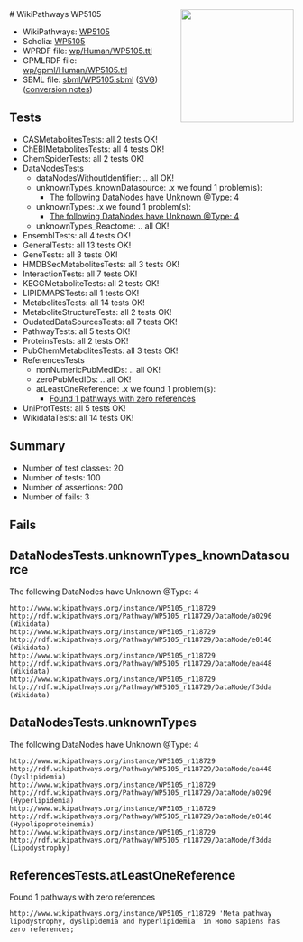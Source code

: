 <img style="float: right; width: 200px" src="../logo.png" />
# WikiPathways WP5105

* WikiPathways: [WP5105](https://identifiers.org/wikipathways:WP5105)
* Scholia: [WP5105](https://scholia.toolforge.org/wikipathways/WP5105)
* WPRDF file: [wp/Human/WP5105.ttl](../wp/Human/WP5105.ttl)
* GPMLRDF file: [wp/gpml/Human/WP5105.ttl](../wp/gpml/Human/WP5105.ttl)
* SBML file: [sbml/WP5105.sbml](../sbml/WP5105.sbml) ([SVG](../sbml/WP5105.svg)) ([conversion notes](../sbml/WP5105.txt))

## Tests
* CASMetabolitesTests: all 2 tests OK!
* ChEBIMetabolitesTests: all 4 tests OK!
* ChemSpiderTests: all 2 tests OK!
* DataNodesTests
    * dataNodesWithoutIdentifier: .. all OK!
    * unknownTypes_knownDatasource: .x we found 1 problem(s):
        * [The following DataNodes have Unknown @Type: 4](#904516d9)
    * unknownTypes: .x we found 1 problem(s):
        * [The following DataNodes have Unknown @Type: 4](#839973e2)
    * unknownTypes_Reactome: .. all OK!
* EnsemblTests: all 4 tests OK!
* GeneralTests: all 13 tests OK!
* GeneTests: all 3 tests OK!
* HMDBSecMetabolitesTests: all 3 tests OK!
* InteractionTests: all 7 tests OK!
* KEGGMetaboliteTests: all 2 tests OK!
* LIPIDMAPSTests: all 1 tests OK!
* MetabolitesTests: all 14 tests OK!
* MetaboliteStructureTests: all 2 tests OK!
* OudatedDataSourcesTests: all 7 tests OK!
* PathwayTests: all 5 tests OK!
* ProteinsTests: all 2 tests OK!
* PubChemMetabolitesTests: all 3 tests OK!
* ReferencesTests
    * nonNumericPubMedIDs: .. all OK!
    * zeroPubMedIDs: .. all OK!
    * atLeastOneReference: .x we found 1 problem(s):
        * [Found 1 pathways with zero references](#35eb778e)
* UniProtTests: all 5 tests OK!
* WikidataTests: all 14 tests OK!


## Summary

* Number of test classes: 20
* Number of tests: 100
* Number of assertions: 200
* Number of fails: 3

## Fails

<a name="904516d9" />

## DataNodesTests.unknownTypes_knownDatasource

The following DataNodes have Unknown @Type: 4
```
http://www.wikipathways.org/instance/WP5105_r118729 http://rdf.wikipathways.org/Pathway/WP5105_r118729/DataNode/a0296 (Wikidata)
http://www.wikipathways.org/instance/WP5105_r118729 http://rdf.wikipathways.org/Pathway/WP5105_r118729/DataNode/e0146 (Wikidata)
http://www.wikipathways.org/instance/WP5105_r118729 http://rdf.wikipathways.org/Pathway/WP5105_r118729/DataNode/ea448 (Wikidata)
http://www.wikipathways.org/instance/WP5105_r118729 http://rdf.wikipathways.org/Pathway/WP5105_r118729/DataNode/f3dda (Wikidata)
```

<a name="839973e2" />

## DataNodesTests.unknownTypes

The following DataNodes have Unknown @Type: 4
```
http://www.wikipathways.org/instance/WP5105_r118729 http://rdf.wikipathways.org/Pathway/WP5105_r118729/DataNode/ea448 (Dyslipidemia)
http://www.wikipathways.org/instance/WP5105_r118729 http://rdf.wikipathways.org/Pathway/WP5105_r118729/DataNode/a0296 (Hyperlipidemia)
http://www.wikipathways.org/instance/WP5105_r118729 http://rdf.wikipathways.org/Pathway/WP5105_r118729/DataNode/e0146 (Hypolipoproteinemia)
http://www.wikipathways.org/instance/WP5105_r118729 http://rdf.wikipathways.org/Pathway/WP5105_r118729/DataNode/f3dda (Lipodystrophy)
```

<a name="35eb778e" />

## ReferencesTests.atLeastOneReference

Found 1 pathways with zero references
```
http://www.wikipathways.org/instance/WP5105_r118729 'Meta pathway lipodystrophy, dyslipidemia and hyperlipidemia' in Homo sapiens has zero references; 
```

